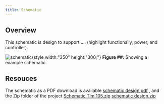 ```yaml
---
title: Schematic
---
```


## Overview

This schematic is design to support .... (highlight functionally, power, and controller).


![schematic](<img width="2339" height="1654" alt="schematic design-1" src="https://github.com/user-attachments/assets/d155b9f8-95c4-4924-af15-4056ea14e2e5" />){style width:"350" height:"300;"}
**Figure ##:** Showing a example schematic.


## Resouces

The schematic as a PDF download is available [schematic design.pdf](https://github.com/user-attachments/files/23047380/schematic.design.pdf)
, and the Zip folder of the project [Schematic Tim 105.zip](https://github.com/user-attachments/files/23047397/Schematic.Tim.105.zip)
[schematic design.zip](https://github.com/user-attachments/files/23047409/schematic.design.zip)
